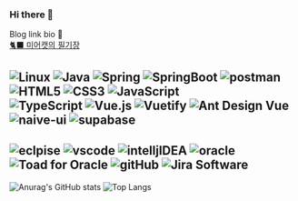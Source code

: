 ### Hi there 👋
Blog link bio 📗 <br> 
<a href="https://meerkat127.tistory.com/"> 🐈‍⬛ 미어캣의 필기장</a>
## <img alt="Linux" src="https://img.shields.io/badge/linux-FCC624?&style=flex&logo=linux&logoColor=white"> <img alt="Java" src="https://img.shields.io/badge/Java-FF5733"> <img alt="Spring" src ="https://img.shields.io/badge/Spring-6DB33F?&style=flex&logo=spring&logoColor=white"> <img alt="SpringBoot" src="https://img.shields.io/badge/Springboot-6DB33F?&style=flex&logo=springboot&logoColor=white"> <img alt="postman" src="https://img.shields.io/badge/postman-FF6C37?&style=flex&logo=postman&logoColor=white"> <img alt ="HTML5" src ="https://img.shields.io/badge/HTML5-E34F26?&style=flex&logo=html5&logoColor=white"> <img alt="CSS3" src="https://img.shields.io/badge/CSS3-1572B6?&style=flex&logo=css3&logoColor=white"> <img alt="JavaScript" src ="https://img.shields.io/badge/JavaScript-F7DF1E?&style=flex&logo=javascript&logoColor=white"> <br> <img alt="TypeScript" src="https://img.shields.io/badge/TypeScript-3178C6?&style=flex&logo=typescript&logoColor=white"> <img alt="Vue.js" src="https://img.shields.io/badge/Vue.js-4FC08D?&style=flex&logo=vue.js&logoColor=white"> <img alt="Vuetify" src="https://img.shields.io/badge/Vuetify-1867C0?&style=flex&logo=vuetify&logoColor=white">  <img alt="Ant Design Vue" src="https://img.shields.io/badge/Ant_Design_Due-%230170FE"> <img alt="naive-ui" src="https://img.shields.io/badge/naiveui-%235FBC21"> <img alt="supabase" src="https://img.shields.io/badge/supabase-3FCF8E?&style=flex&logo=supabase&logoColor=white">

## <img alt="eclpise" src="https://img.shields.io/badge/eclipse-2C2255?&style=flex&logo=eclipse&logoColor=white"> <img alt="vscode" src="https://img.shields.io/badge/Visual%20Studio%20Code-007ACC?&style=flex&logo=visualstudiocode&logoColor=white"> <img alt="intelljIDEA" src="https://img.shields.io/badge/intellijIDEA-000000?&style=flex&logo=intellijidea&logoColor=white"> <img alt="oracle" src="https://img.shields.io/badge/oracle-F80000?&style=flex&logo=oracle&logoColor=white"> <img alt="Toad for Oracle" src="https://img.shields.io/badge/Toad%20for%20Oracle-82B816"> <img alt="gitHub" src="https://img.shields.io/badge/gitHub-181717?&style=flex&logo=github&logoColor=white"> <img alt="Jira Software" src="https://img.shields.io/badge/JiraSoftware-0052CC?&style=flex&logo=jirasoftware&logoColor=white">

![Anurag's GitHub stats](https://github-readme-stats.vercel.app/api?username=kaleb96&show_icons=true&theme=tokyonight)  ![Top Langs](https://github-readme-stats.vercel.app/api/top-langs/?username=kaleb96&layout=compact&theme=tokyonight)

<!--
**kaleb96/kaleb96** is a ✨ _special_ ✨ repository because its `README.md` (this file) appears on your GitHub profile.

Here are some ideas to get you started:

- 🔭 I’m currently working on ...
- 🌱 I’m currently learning ...
- 👯 I’m looking to collaborate on ...
- 🤔 I’m looking for help with ...
- 💬 Ask me about ...
- 📫 How to reach me: ...
- 😄 Pronouns: ...
- ⚡ Fun fact: ...
-->
